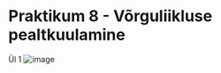 # Praktikum 8 - Võrguliikluse pealtkuulamine  

Ül 1
![image](https://github.com/JuhanPauklin/AndmeturbePraktikumid/assets/90179916/6109f9fd-75f7-4895-8807-600111875497)
